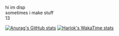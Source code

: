 
hi im disp  
sometimes i make stuff  
13  

[![Anurag's GitHub stats](https://github-readme-stats.vercel.app/api?username=Tibor0903&theme=dark)](https://github.com/anuraghazra/github-readme-stats)
[![Harlok's WakaTime stats](https://github-readme-stats.vercel.app/api/wakatime?username=Tibor0903&theme=dark)](https://github.com/anuraghazra/github-readme-stats)
